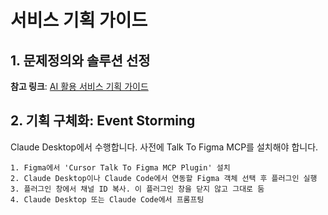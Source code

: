 # 서비스 기획 가이드 

## 1. 문제정의와 솔루션 선정

**참고 링크**: [AI 활용 서비스 기획 가이드](https://cna-bootcamp.github.io/aiguide/AI활용%20서비스%20기획%20가이드.md)

## 2. 기획 구체화: Event Storming

Claude Desktop에서 수행합니다. 
사전에 Talk To Figma MCP를 설치해야 합니다. 

```
1. Figma에서 'Cursor Talk To Figma MCP Plugin' 설치
2. Claude Desktop이나 Claude Code에서 연동할 Figma 객체 선택 후 플러그인 실행
3. 플러그인 창에서 채널 ID 복사. 이 플러그인 창을 닫지 않고 그대로 둠
4. Claude Desktop 또는 Claude Code에서 프롬프팅
```

